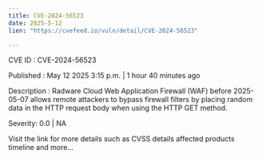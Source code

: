 ```yaml
---
title: CVE-2024-56523
date: 2025-5-12
lien: "https://cvefeed.io/vuln/detail/CVE-2024-56523"

---
```


CVE ID : CVE-2024-56523

Published :  May 12
2025
3:15 p.m. | 1 hour
40 minutes ago

Description : Radware Cloud Web Application Firewall (WAF) before 2025-05-07 allows remote attackers to bypass firewall filters by placing random data in the HTTP request body when using the HTTP GET method.

Severity: 0.0 | NA

Visit the link for more details
such as CVSS details
affected products
timeline
and more...
